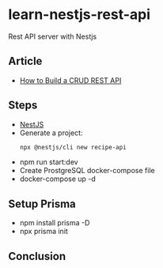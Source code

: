 # learn-nestjs-rest-api

Rest API server with Nestjs

## Article

- [How to Build a CRUD REST API](https://www.freecodecamp.org/news/build-a-crud-rest-api-with-nestjs-docker-swagger-prisma/)

## Steps

- [NestJS](https://docs.nestjs.com/)
- Generate a project:
  ```bash
  npx @nestjs/cli new recipe-api
  ```
- npm run start:dev
- Create ProstgreSQL docker-compose file
- docker-compose up -d

## Setup Prisma
- npm install prisma -D
- npx prisma init

## Conclusion